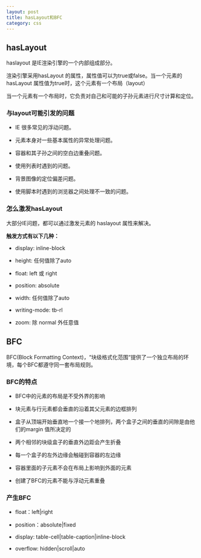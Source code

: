 ```yaml
---
layout: post
title: hasLayout和BFC
category: css
---
```

## hasLayout

haslayout 是IE渲染引擎的一个内部组成部分。

渲染引擎采用hasLayout 的属性，属性值可以为true或false。当一个元素的 hasLayout 属性值为true时，这个元素有一个布局（layout）

当一个元素有一个布局时，它负责对自己和可能的子孙元素进行尺寸计算和定位。
### 与layout可能引发的问题

* IE 很多常见的浮动问题。

* 元素本身对一些基本属性的异常处理问题。

* 容器和其子孙之间的空白边重叠问题。

* 使用列表时遇到的问题。

* 背景图像的定位偏差问题。

* 使用脚本时遇到的浏览器之间处理不一致的问题。


### 怎么激发hasLayout

大部分IE问题，都可以通过激发元素的 haslayout 属性来解决。

**触发方式有以下几种：**

* display: inline-block

* height: 任何值除了auto

* float: left 或 right

* position: absolute

* width: 任何值除了auto

* writing-mode: tb-rl

* zoom: 除 normal 外任意值

## BFC

BFC(Block Formatting Context)，“块级格式化范围“提供了一个独立布局的环境，每个BFC都遵守同一套布局规则。

### BFC的特点

* BFC中的元素的布局是不受外界的影响

* 块元素与行元素都会垂直的沿着其父元素的边框排列

* 盒子从顶端开始垂直地一个接一个地排列，两个盒子之间的垂直的间隙是由他们的margin 值所决定的

* 两个相邻的块级盒子的垂直外边距会产生折叠

* 每一个盒子的左外边缘会触碰到容器的左边缘

* 容器里面的子元素不会在布局上影响到外面的元素

* 创建了BFC的元素不能与浮动元素重叠

### 产生BFC

* float：left|right

* position：absolute|fixed

* display: table-cell|table-caption|inline-block

* overflow: hidden|scroll|auto

